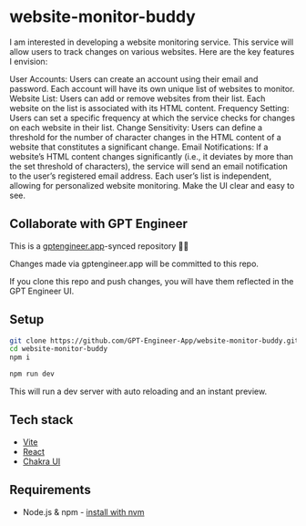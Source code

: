 # website-monitor-buddy

I am interested in developing a website monitoring service. This service will allow users to track changes on various websites. Here are the key features I envision:

User Accounts: Users can create an account using their email and password. Each account will have its own unique list of websites to monitor.
Website List: Users can add or remove websites from their list. Each website on the list is associated with its HTML content.
Frequency Setting: Users can set a specific frequency at which the service checks for changes on each website in their list.
Change Sensitivity: Users can define a threshold for the number of character changes in the HTML content of a website that constitutes a significant change.
Email Notifications: If a website’s HTML content changes significantly (i.e., it deviates by more than the set threshold of characters), the service will send an email notification to the user’s registered email address.
Each user’s list is independent, allowing for personalized website monitoring. Make the UI clear and easy to see. 

## Collaborate with GPT Engineer

This is a [gptengineer.app](https://gptengineer.app)-synced repository 🌟🤖

Changes made via gptengineer.app will be committed to this repo.

If you clone this repo and push changes, you will have them reflected in the GPT Engineer UI.

## Setup

```sh
git clone https://github.com/GPT-Engineer-App/website-monitor-buddy.git
cd website-monitor-buddy
npm i
```

```sh
npm run dev
```

This will run a dev server with auto reloading and an instant preview.

## Tech stack

- [Vite](https://vitejs.dev/)
- [React](https://react.dev/)
- [Chakra UI](https://chakra-ui.com/)

## Requirements

- Node.js & npm - [install with nvm](https://github.com/nvm-sh/nvm#installing-and-updating)
